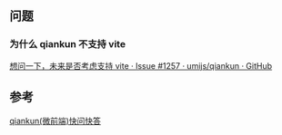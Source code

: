 ## 问题

### 为什么 qiankun 不支持 vite

[想问一下，未来是否考虑支持 vite · Issue #1257 · umijs/qiankun · GitHub](https://github.com/umijs/qiankun/issues/1257)
## 参考

[qiankun(微前端)快问快答](https://www.yuque.com/kuitos/gky7yw/nwgk5a)